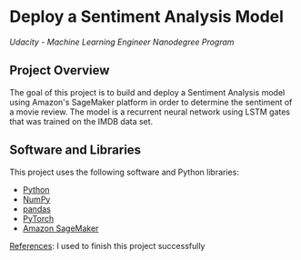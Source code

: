 # Deploy a Sentiment Analysis Model
*Udacity - Machine Learning Engineer Nanodegree Program*

## Project Overview
The goal of this project is to build and deploy a Sentiment Analysis model using Amazon's SageMaker platform in order
to determine the sentiment of a movie review. The model is a recurrent neural network using LSTM gates that was trained
on the IMDB data set.

## Software and Libraries

This project uses the following software and Python libraries:

* [Python](https://www.python.org/downloads/release/python-364/)
* [NumPy](http://www.numpy.org/)
* [pandas](https://pandas.pydata.org/)
* [PyTorch](https://pytorch.org/)
* [Amazon SageMaker](https://aws.amazon.com/sagemaker/)

[References](https://github.com/raduenuca/sagemaker-sentiment-analysis): I used to finish this project successfully
